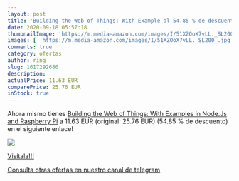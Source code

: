 ```yaml
---
layout: post
title: 'Building the Web of Things: With Example al 54.85 % de descuento'
date: 2020-09-18 05:57:18
thumbnailImage: 'https://m.media-amazon.com/images/I/51XZOoX7vLL._SL200_.jpg'
images: [ 'https://m.media-amazon.com/images/I/51XZOoX7vLL._SL200_.jpg' ]
comments: true
category: ofertas
author: ring
slug: 1617292680
description:
actualPrice: 11.63 EUR
comparePrice: 25.76 EUR
inStock: true
---
```


Ahora mismo tienes [Building the Web of Things: With Examples in Node.Js and Raspberry Pi](https://www.amazon.com/dp/1617292680/?tag=redken08-20) a 11.63 EUR (original: 25.76 EUR) (54.85 %  de descuento) en el siguiente enlace!

[![](https://m.media-amazon.com/images/I/51XZOoX7vLL._SL200_.jpg)](https://www.amazon.com/dp/1617292680/?tag=redken08-20)

[Visítala!!!](https://www.amazon.com/dp/1617292680/?tag=redken08-20)

[Consulta otras ofertas en nuestro canal de telegram](https://t.me/s/ofertas25)
